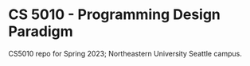 
# CS 5010 - Programming Design Paradigm
CS5010 repo for Spring 2023; Northeastern University Seattle campus.
